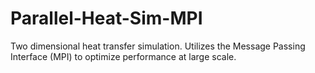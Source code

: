 # Parallel-Heat-Sim-MPI
Two dimensional heat transfer simulation. Utilizes the Message Passing Interface (MPI) to optimize performance at large scale.
